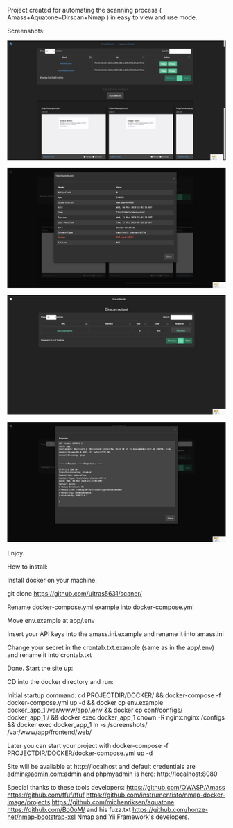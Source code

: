 Project created for automating the scanning process ( Amass+Aquatone+Dirscan+Nmap ) in easy to view and use mode.

Screenshots:

![Alt text](/amass.png?raw=true "Amass output example")

![Alt text](/amass2.png?raw=true "Amass output example")

![Alt text](/dirscan1.png?raw=true "Dirscan output example")

![Alt text](/dirscan2.png?raw=true "Dirscan output example")

Enjoy.

How to install:

Install docker on your machine.

git clone https://github.com/ultras5631/scaner/

Rename docker-compose.yml.example into docker-compose.yml

Move env.example at app/.env

Insert your API keys into the amass.ini.example and rename it into amass.ini

Change your secret in the crontab.txt.example (same as in the app/.env) and rename it into crontab.txt

Done. Start the site up:

CD into the docker directory and run:

Initial startup command: cd PROJECTDIR/DOCKER/ && docker-compose -f docker-compose.yml up -d && docker cp env.example docker_app_1:/var/www/app/.env && docker cp conf/configs/ docker_app_1:/ && docker exec docker_app_1 chown -R nginx:nginx /configs && docker exec docker_app_1 ln -s /screenshots/ /var/www/app/frontend/web/

Later you can start your project with docker-compose -f PROJECTDIR/DOCKER/docker-compose.yml up -d

Site will be avaliable at http://localhost and default credentials are admin@admin.com:admin and phpmyadmin is here: http://localhost:8080

Special thanks to these tools developers:
https://github.com/OWASP/Amass
https://github.com/ffuf/ffuf
https://github.com/instrumentisto/nmap-docker-image/projects
https://github.com/michenriksen/aquatone
https://github.com/Bo0oM/ and his fuzz.txt 
https://github.com/honze-net/nmap-bootstrap-xsl
Nmap and Yii Framework's developers.


